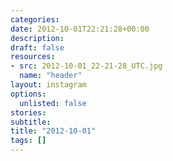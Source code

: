 ```yaml
---
categories:
date: 2012-10-01T22:21:28+00:00
description:
draft: false
resources:
- src: 2012-10-01_22-21-28_UTC.jpg
  name: "header"
layout: instagram
options:
  unlisted: false
stories:
subtitle:
title: "2012-10-01"
tags: []
---
```


 
